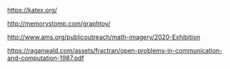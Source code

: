 https://katex.org/

http://memorystomp.com/graphtoy/

http://www.ams.org/publicoutreach/math-imagery/2020-Exhibition

https://raganwald.com/assets/fractran/open-problems-in-communication-and-computation-1987.pdf